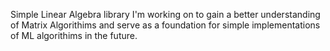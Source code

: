 Simple Linear Algebra library I'm working on to gain a better understanding of Matrix Algorithims and serve as a foundation for simple implementations of ML algorithims in the future.

